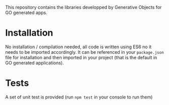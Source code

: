 This repository contains the libraries developped by Generative Objects for GO generated apps.

# Installation

No installation / compilation needed, all code is written using ES6 no it needs to be imported accordingly. 
It can be referenced in your `package.json` file for installation and then imported in your project (that is the default in GO generated applications).

# Tests

A set of unit test is provided (run `npm test` in your console to run them)